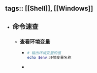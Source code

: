 tags:: [[Shell]], [[Windows]]
---

- ## 命令速查
	- ### 查看环境变量
		- ``` powershell
		  # 输出环境变量的值
		  echo $env:环境变量名称
		  ```
		-